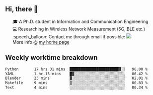 <h2 > Hi, there 👋 </h3>

<div >
 <ul>
 🎓 A Ph.D. student in Information and Communication Engineering <br>
 💻 Researching in Wireless Network Measurement (5G, BLE etc.)<br>
 :speech_balloon: Contact me through email if possible: <a href="mailto:ethanjia@sjtu.edu.cn"><img src="https://img.shields.io/badge/-ethanjia@sjtu.edu.cn-c14438?style=plastic&logo=Gmail&logoColor=white&link=mailto:mailto:ethanjia@sjtu.edu.cn"></a> <br>
  More info @ <a href="https://haifengjia.github.io">my home page</a>
 </ul>
</div>

<h2 >
Weekly worktime breakdown
</h1>


<!--START_SECTION:waka-->

```txt
Python       17 hrs 31 mins  ██████████████████████▓░░   90.00 %
YAML         1 hr 15 mins    █▓░░░░░░░░░░░░░░░░░░░░░░░   06.42 %
Blender      23 mins         ▓░░░░░░░░░░░░░░░░░░░░░░░░   02.01 %
Makefile     9 mins          ▒░░░░░░░░░░░░░░░░░░░░░░░░   00.83 %
Text         4 mins          ░░░░░░░░░░░░░░░░░░░░░░░░░   00.34 %
```

<!--END_SECTION:waka-->


